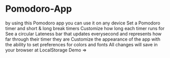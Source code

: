 # Pomodoro-App
by using this Pomodoro app you can use it on any device
Set a Pomodoro timer and short & long break timers
Customize how long each timer runs for
See a circular Lateness bar that updates everysecond and represents how far through their timer they are
Customize the appearance of the app with the ability to set preferences for colors and fonts
All changes will save in your browser at LocalStorage
Demo => 
